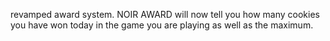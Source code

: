 revamped award system. NOIR AWARD will now tell you how many cookies you have won today in the game you are playing as well as the maximum.